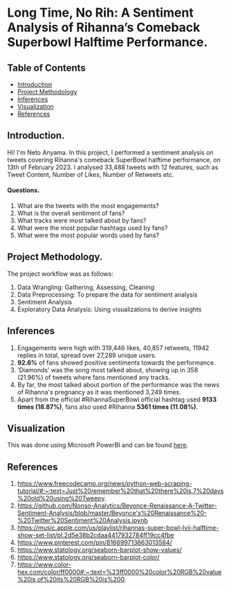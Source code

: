 # Long Time, No Rih: A Sentiment Analysis of Rihanna’s Comeback Superbowl Halftime Performance.
## Table of Contents
<ul>
<li><a href="#intro">Introduction</a></li>
<li><a href="#method">Project Methodology
<li><a href="#inferences">Inferences</a></li>
<li><a href="#viz">Visualization</a></li>
<li><a href="#references">References</a></li>
</ul>

<a id='intro'></a>
## Introduction.
Hi! I'm Neto Anyama. In this project, I performed a sentiment analysis on tweets covering Rihanna's comeback SuperBowl halftime performance, on 13th of February 2023. I analysed 33,488 tweets with 12 features, such as Tweet Content, Number of Likes, Number of Retweets etc.
  
#### Questions.
1. What are the tweets with the most engagements?
2. What is the overall sentiment of fans?
3. What tracks were most talked about by fans?
4. What were the most popular hashtags used by fans?
5. What were the most popular words used by fans?
  
<a id='method'></a>
## Project Methodology.
The project workflow was as follows:
1. Data Wrangling: Gathering, Assessing, Cleaning
2. Data Preprocessing: To prepare the data for sentiment analysis
3. Sentiment Analysis
4. Exploratory Data Analysis: Using visualizations to derive insights
  
<a id='inferences'></a>
## Inferences
1. Engagements were high with 319,446 likes, 40,857 retweets, 11942 replies in total, spread over 27,289 unique users.
2. **92.6%** of fans showed positive sentiments towards the performance.
3. ‘Diamonds’ was the song most talked about, showing up in 358 (21.96%) of tweets where fans mentioned any tracks.
4. By far, the most talked about portion of the performance was the news of Rihanna's pregnancy as it was mentioned 3,249 times.
5. Apart from the official #RihannaSuperBowl official hashtag used **9133 times (18.87%)**, fans also used #Rihanna **5361 times (11.08%)**.

<a id='viz'></a>
## Visualization
This was done using Microsoft PowerBI and can be found [here](https://app.powerbi.com/view?r=eyJrIjoiOWE0ODAzMGQtYWE3MS00M2NmLWE5Y2QtYTAwMWEyNGUzNzZkIiwidCI6ImEzMjNmYmMzLTM3NzUtNDNhMi05MWYxLTA4YWY1ZTA1MTVhZSJ9).

<a id='references'></a>
## References
1. https://www.freecodecamp.org/news/python-web-scraping-tutorial/#:~:text=Just%20remember%20that%20there%20is,7%20days%20old%20using%20Tweepy.
2. https://github.com/Nonso-Analytics/Beyonce-Renaissance-A-Twitter-Sentiment-Analysis/blob/master/Beyonce's%20Renaissance%20-%20Twitter%20Sentiment%20Analysis.ipynb
3. https://music.apple.com/us/playlist/rihannas-super-bowl-lvii-halftime-show-set-list/pl.2d5e38b2cdaa4417932784ff19cc4fbe
4. https://www.pinterest.com/pin/816699713663013584/
5. https://www.statology.org/seaborn-barplot-show-values/
6. https://www.statology.org/seaborn-barplot-color/
7. https://www.color-hex.com/color/ff0000#:~:text=%23ff0000%20color%20RGB%20value%20is,of%20its%20RGB%20is%200.
